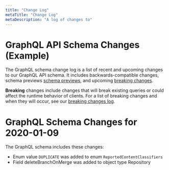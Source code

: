 ```yaml
---
title: "Change Log"
metaTitle: "Change Log"
metaDescription: "A log of changes to"
---
```


# GraphQL API Schema Changes (Example)
The GraphQL schema change log is a list of recent and upcoming changes to our GraphQL API schema. It includes backwards-compatible changes, schema previews
[schema previews](https://developer.github.com/v4/previews), and upcoming [breaking changes](https://developer.github.com/v4/breaking_changes).

__Breaking__ changes include changes that will break existing queries or could affect the runtime behavior of clients. For a list of breaking changes and when they will occur, see our [breaking changes log](https://developer.github.com/v4/breaking_changes).

<Link to="/changelog/2020-02-07"><h1>GraphQL Schema Changes for 2020-01-09</h1></Link>
The GraphQL schema includes these changes:

- Enum value `DUPLICATE` was added to enum `ReportedContentClassifiers`
- Field deleteBranchOnMerge was added to object type Repository
